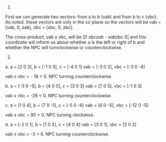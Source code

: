 1.

First we can generate two vectors: from a to b (vab) and from b to c (vbc).
As noted, these vectors are only in the xz-plane so the vectors will be
vab = [xab, 0, zab], vbc = [xbc, 0, zbc].

The cross-product, vab x vbc, will be [0 xbc*zab - xab*zbc 0] and this coordinate
will inform us about whether a is the left or right of b and whether the NPC will
turnclockwise or counterclockwise.

2.

a. a = [2 0 3], b = [-1 0 5], c = [-4 0 1]
vab = [-3 0 2], vbc = [-3 0 -4]

vab x vbc = - 18 < 0. NPC turning counterclockwise.

b. a = [-3 0 -5], b = [4 0 0], c = [3 0 3]
vab = [7 0 5], vbc = [-1 0 3]

vab x vbc = -26 < 0. NPC turning counterclockwise.

c. a = [1 0 4], b = [7 0 -1], c = [-5 0 -6]
vab = [6 0 -5], vbc = [-12 0 -5]

vab x vbc = 90 > 0. NPC turning clockwise.

d. a = [-2 0 1], b = [1 0 2], c = [4 0 4]
vab = [3 0 1], vbc = [3 0 2]

vab x vbc = -3 < 0. NPC turning counterclockwise.

